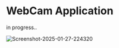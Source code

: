 # WebCam Application


in progress..

<img src="https://i.ibb.co/LrvSyx0/Screenshot-2025-01-27-224320.png" alt="Screenshot-2025-01-27-224320" border="0">